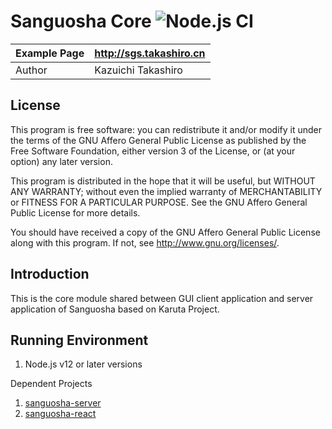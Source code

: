 Sanguosha Core ![Node.js CI](https://github.com/takashiro/sanguosha-core/workflows/Node.js%20CI/badge.svg)
==========

| Example Page |  http://sgs.takashiro.cn     |
|--------------|------------------------------|
| Author       |    Kazuichi Takashiro        |


License
-------
This program is free software: you can redistribute it and/or modify
it under the terms of the GNU Affero General Public License as
published by the Free Software Foundation, either version 3 of the
License, or (at your option) any later version.

This program is distributed in the hope that it will be useful,
but WITHOUT ANY WARRANTY; without even the implied warranty of
MERCHANTABILITY or FITNESS FOR A PARTICULAR PURPOSE.  See the
GNU Affero General Public License for more details.

You should have received a copy of the GNU Affero General Public License
along with this program. If not, see <http://www.gnu.org/licenses/>.

Introduction
------------

This is the core module shared between GUI client application and server application of Sanguosha based on Karuta Project.


Running Environment
-------------------
1. Node.js v12 or later versions

Dependent Projects
1. [sanguosha-server](https://github.com/takashiro/sanguosha-server)
1. [sanguosha-react](https://github.com/takashiro/sanguosha-react)
